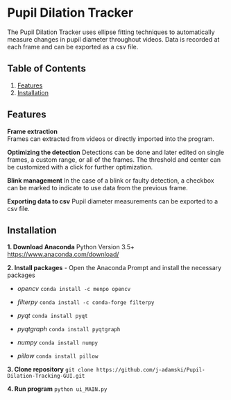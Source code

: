 # Pupil Dilation Tracker

The Pupil Dilation Tracker uses ellipse fitting techniques to automatically measure changes in pupil diameter throughout videos. Data is recorded at each frame and can be exported as a csv file.

## Table of Contents
1. [Features](#features)
2. [Installation](#installation)

## Features
**Frame extraction**  
Frames can extracted from videos or directly imported into the program.

**Optimizing the detection**
Detections can be done and later edited on single frames, a custom range, or all of the frames. The threshold and center can be customized with a click for further optimization. 

**Blink management** 
In the case of a blink or faulty detection, a checkbox can be marked to indicate to use data from the previous frame.

**Exporting data to csv**
Pupil diameter measurements can be exported to a csv file.

## Installation

**1. Download Anaconda** Python Version 3.5+  https://www.anaconda.com/download/

**2. Install packages** - Open the Anaconda Prompt and install the necessary packages

- *opencv* `conda install -c menpo opencv`

- *filterpy* `conda install -c conda-forge filterpy`

- *pyqt* `conda install pyqt`

- *pyqtgraph* `conda install pyqtgraph`

- *numpy* `conda install numpy`

- *pillow* `conda install pillow`

**3. Clone repository**
`git clone https://github.com/j-adamski/Pupil-Dilation-Tracking-GUI.git`

**4. Run program**
`python ui_MAIN.py`
